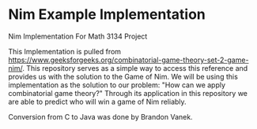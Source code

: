 # Nim Example Implementation
Nim Implementation For Math 3134 Project

This Implementation is pulled from https://www.geeksforgeeks.org/combinatorial-game-theory-set-2-game-nim/.
This repository serves as a simple way to access this reference and provides us with the solution to the Game of Nim.
We will be using this implementation as the solution to our problem: "How can we apply combinatorial game theory?" 
Through its application in this repository we are able to predict who will win a game of Nim reliably.

Conversion from C to Java was done by Brandon Vanek.
